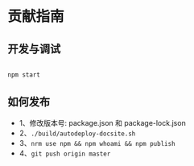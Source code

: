 # 贡献指南

## 开发与调试

```bash

npm start

```

## 如何发布

- 1、修改版本号: package.json 和 package-lock.json
- 2、`./build/autodeploy-docsite.sh`
- 3、`nrm use npm && npm whoami && npm publish`
- 4、`git push origin master`
